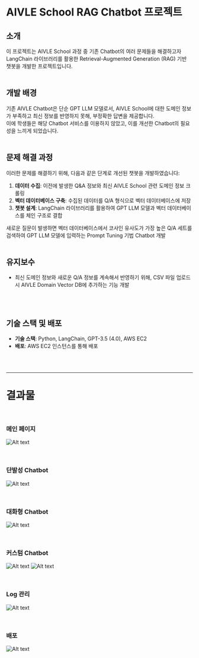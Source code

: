 # AIVLE School RAG Chatbot 프로젝트

## 소개
이 프로젝트는 AIVLE School 과정 중 기존 Chatbot의 여러 문제들을 해결하고자\
LangChain 라이브러리를 활용한 Retrieval-Augmented Generation (RAG) 기반 챗봇을 개발한 프로젝트입니다.
<br>
<br>

## 개발 배경
기존 AIVLE Chatbot은 단순 GPT LLM 모델로서, AIVLE School에 대한 도메인 정보가 부족하고 최신 정보를 반영하지 못해, 부정확한 답변을 제공합니다. \
이에 학생들은 해당 Chatbot 서비스를 이용하지 않았고, 이를 개선한 Chatbot의 필요성을 느끼게 되었습니다.
<br>
<br>

## 문제 해결 과정
이러한 문제를 해결하기 위해, 다음과 같은 단계로 개선된 챗봇을 개발하였습니다:

1. **데이터 수집**: 이전에 발생한 Q&A 정보와 최신 AIVLE School 관련 도메인 정보 크롤링
2. **벡터 데이터베이스 구축**: 수집된 데이터를 Q/A 형식으로 벡터 데이터베이스에 저장
3. **챗봇 설계**: LangChain 라이브러리를 활용하여 GPT LLM 모델과 벡터 데이터베이스를 체인 구조로 결합

새로운 질문이 발생하면 벡터 데이터베이스에서 코사인 유사도가 가장 높은 Q/A 세트를 검색하여 GPT LLM 모델에 입력하는 Prompt Tuning 기법 Chatbot 개발
<br>
<br>

## 유지보수
- 최신 도메인 정보와 새로운 Q/A 정보를 계속해서 반영하기 위해, CSV 파일 업로드시 AIVLE Domain Vector DB에 추가하는 기능 개발
<br>
<br>

## 기술 스택 및 배포
- **기술 스택**: Python, LangChain, GPT-3.5 (4.0), AWS EC2
- **배포**: AWS EC2 인스턴스를 통해 배포

<br>
<br>
<hr/>

# 결과물

<br>

###  메인 페이지
![Alt text](Image/image-1.png)

<br>

### 단발성 Chatbot
![Alt text](Image/image-4.png)

<br>

### 대화형 Chatbot
![Alt text](Image/image-3.png)

<br>

### 커스텀 Chatbot
![Alt text](Image/image-5.png)
![Alt text](Image/image-11.png)

<br>

### Log 관리
![Alt text](Image/image-2.png)


<br>

### 배포
![Alt text](Image/image-7.png)
